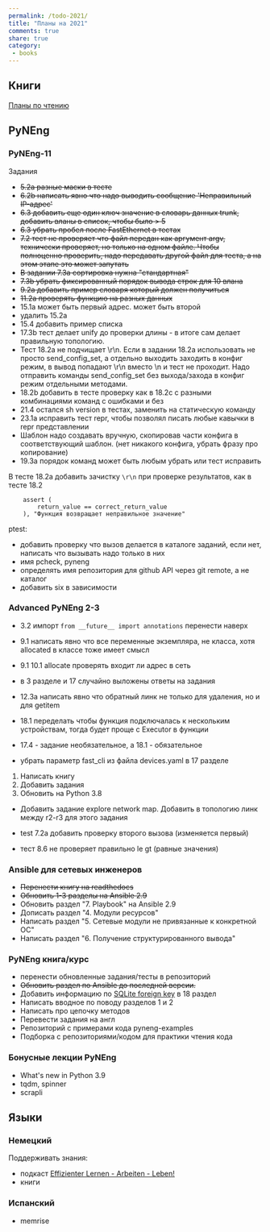 ```yaml
---
permalink: /todo-2021/
title: "Планы на 2021"
comments: true
share: true
category:
 - books
---
```



## Книги

[Планы по чтению](https://natenka.github.io/to-read)

## PyNEng

### PyNEng-11

Задания 

* ~~5.2a разные маски в тесте~~
* ~~6.2b написать явно что надо выводить сообщение 'Неправильный IP-адрес'~~
* ~~6.3 добавить еще один ключ значение в словарь данных trunk, добавить вланы в список, чтобы было > 5~~
* ~~6.3 убрать пробел после FastEthernet в тестах~~
* ~~7.2 тест не проверяет что файл передан как аргумент argv, технически проверяет, но только на одном файле.
  Чтобы полноценно проверить, надо передавать другой файл для теста, а на этом этапе это может запутать~~
* ~~В задании 7.3a сортировка нужна "стандартная"~~
* ~~7.3b убрать фиксированный порядок вывода строк для 10 влана~~
* ~~9.2a добавить пример словаря который должен получиться~~
* ~~11.2a проверять функцию на разных данных~~
* 15.1a может быть первый адрес. может быть второй
* удалить 15.2a
* 15.4 добавить пример списка
* 17.3b тест  делает unify до проверки длины - в итоге сам делает правильную топологию.
* Тест 18.2a не подчищает \r\n. Если в задании 18.2a использовать не просто send_config_set, а отдельно выходить заходить в конфиг режим, в вывод попадают \r\n вместо \n и тест не проходит. Надо отправить команды send_config_set без выхода/захода в конфиг режим отдельными методами.
* 18.2b добавить в тесте проверку как в 18.2c  с разными комбинациями команд с ошибками  и без
* 21.4  остался sh version в тестах, заменить на статическую команду
* 23.1a исправить тест repr, чтобы позволял писать любые кавычки в repr представлении
* Шаблон надо создавать вручную, скопировав части конфига в соответствующий шаблон. (нет никакого конфига, убрать фразу про копирование)
* 19.3a порядок команд может быть любым убрать или тест исправить



В тесте 18.2a добавить зачистку `\r\n` при проверке результатов, как в тесте 18.2

```
    assert (
        return_value == correct_return_value
    ), "Функция возвращает неправильное значение"
```

ptest:

* добавить проверку что вызов делается в каталоге заданий, если нет, написать что вызывать надо только в них
* имя pcheck, pyneng
* определять имя репозитория для github API через git remote, а не каталог
* добавить six в зависимости


### Advanced PyNEng 2-3

* 3.2 импорт ``from __future__ import annotations`` перенести наверх
* 9.1 написать явно что все переменные экземпляра, не класса, хотя allocated в классе тоже имеет смысл
* 9.1 10.1 allocate проверять входит ли адрес в сеть
* в 3 разделе и 17 случайно выложены ответы на задания
* 12.3a написать явно что обратный линк не только для удаления, но и для getitem

* 18.1 переделать чтобы функция подключалась к нескольким устройствам, тогда будет проще с Executor в функции
* 17.4 - задание необязательное, а 18.1 - обязательное
* убрать параметр fast_cli из файла devices.yaml в 17 разделе


1. Написать книгу
2. Добавить задания
3. Обновить на Python 3.8

* Добавить задание explore network map. Добавить в топологию линк между r2-r3 для этого задания

* test 7.2a добавить проверку второго вызова (изменяется первый)
* тест 8.6 не проверяет правильно le gt (равные значения)

### Ansible для сетевых инженеров

* ~~Перенести книгу на readthedocs~~
* ~~Обновить 1-3 разделы на Ansible 2.9~~
* Обновить раздел "7. Playbook" на Ansible 2.9
* Дописать раздел "4. Модули ресурсов"
* Написать раздел "5. Сетевые модули не привязанные к конкретной ОС"
* Написать раздел "6. Получение структурированного вывода"


### PyNEng книга/курс

* перенести обновленные задания/тесты в репозиторий
* ~~Обновить раздел по Ansible до последней версии.~~
* Добавить информацию по [SQLite foreign key](https://pyneng.github.io/pyneng-3/db-foreign-key/) в 18 раздел
* Написать вводное по поводу разделов 1 и 2
* Написать про цепочку методов
* Перевести задания на англ
* Репозиторий с примерами кода pyneng-examples
* Подборка с репозиториями/кодом для практики чтения кода

### Бонусные лекции PyNEng

* What's new in Python 3.9
* tqdm, spinner
* scrapli

## Языки

### Немецкий

Поддерживать знания:

* подкаст [Effizienter Lernen - Arbeiten - Leben!](https://www.selbst-management.biz/podcast-2/)
* книги

### Испанский

* memrise

